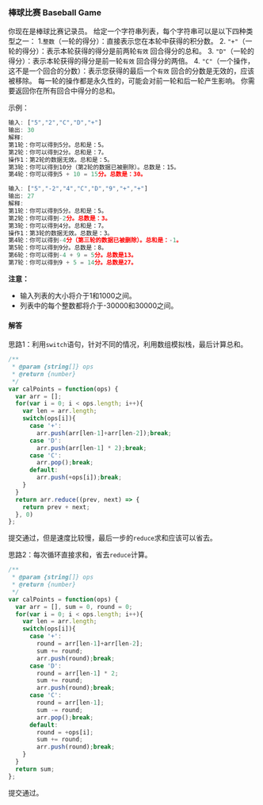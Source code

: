 ### 棒球比赛 Baseball Game

你现在是棒球比赛记录员。 给定一个字符串列表，每个字符串可以是以下四种类型之一： 1.`整数`（一轮的得分）：直接表示您在本轮中获得的积分数。 2. `"+"`（一轮的得分）：表示本轮获得的得分是前两轮`有效` 回合得分的总和。 3. `"D"`（一轮的得分）：表示本轮获得的得分是前一轮`有效` 回合得分的两倍。 4. `"C"`（一个操作，这不是一个回合的分数）：表示您获得的最后一个`有效` 回合的分数是无效的，应该被移除。 每一轮的操作都是永久性的，可能会对前一轮和后一轮产生影响。 你需要返回你在所有回合中得分的总和。

示例：

```javascript
输入: ["5","2","C","D","+"]
输出: 30
解释: 
第1轮：你可以得到5分。总和是：5。
第2轮：你可以得到2分。总和是：7。
操作1：第2轮的数据无效。总和是：5。
第3轮：你可以得到10分（第2轮的数据已被删除）。总数是：15。
第4轮：你可以得到5 + 10 = 15分。总数是：30。

输入: ["5","-2","4","C","D","9","+","+"]
输出: 27
解释: 
第1轮：你可以得到5分。总和是：5。
第2轮：你可以得到-2分。总数是：3。
第3轮：你可以得到4分。总和是：7。
操作1：第3轮的数据无效。总数是：3。
第4轮：你可以得到-4分（第三轮的数据已被删除）。总和是：-1。
第5轮：你可以得到9分。总数是：8。
第6轮：你可以得到-4 + 9 = 5分。总数是13。
第7轮：你可以得到9 + 5 = 14分。总数是27。
```

**注意：**

- 输入列表的大小将介于1和1000之间。
- 列表中的每个整数都将介于-30000和30000之间。

#### 解答

思路1：利用`switch`语句，针对不同的情况，利用数组模拟栈，最后计算总和。

```javascript
/**
 * @param {string[]} ops
 * @return {number}
 */
var calPoints = function(ops) {
  var arr = [];
  for(var i = 0; i < ops.length; i++){
    var len = arr.length;
    switch(ops[i]){
      case '+':
        arr.push(arr[len-1]+arr[len-2]);break;
      case 'D':
        arr.push(arr[len-1] * 2);break;
      case 'C':
        arr.pop();break;
      default:
        arr.push(+ops[i]);break;
    }
  }
  return arr.reduce((prev, next) => {
    return prev + next;
  }, 0)
};
```

提交通过，但是速度比较慢，最后一步的`reduce`求和应该可以省去。

思路2：每次循环直接求和，省去`reduce`计算。

```javascript
/**
 * @param {string[]} ops
 * @return {number}
 */
var calPoints = function(ops) {
  var arr = [], sum = 0, round = 0;
  for(var i = 0; i < ops.length; i++){
    var len = arr.length;
    switch(ops[i]){
      case '+':
        round = arr[len-1]+arr[len-2];
        sum += round;
        arr.push(round);break;
      case 'D':
        round = arr[len-1] * 2;
        sum += round;
        arr.push(round);break;
      case 'C':
        round = arr[len-1];
        sum -= round;
        arr.pop();break;
      default:
        round = +ops[i];
        sum += round;
        arr.push(round);break;
    }
  }
  return sum;
};
```

提交通过。